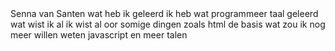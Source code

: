 <head> Senna van Santen </head>
  wat heb ik geleerd
ik heb wat programmeer taal geleerd
 wat wist ik al
ik wist al oor somige dingen zoals html de basis
  wat zou ik nog meer willen weten
javascript en meer talen
